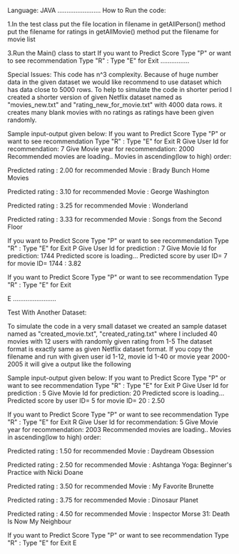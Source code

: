 
Language: JAVA
........................
How to Run the code:

1.In the test class put the file location in filename
in getAllPerson() method put the filename for ratings
in getAllMovie() method put the filename for movie list

3.Run the Main() class to start
If you want to Predict Score Type "P" or want to see recommendation Type "R" : 
Type "E" for Exit
................

Special Issues:
This code has n^3 complexity.
Because of huge number data in the given dataset we would like recommend to use dataset which has data close to 5000 rows.
To help to simulate the code in shorter period I created a shorter version of given Netflix dataset named as
"movies_new.txt" and "rating_new_for_movie.txt" with 4000 data rows.
it creates many blank movies with no ratings as ratings have been given randomly.

Sample input-output given below:
If you want to Predict Score Type "P" or want to see recommendation Type "R" : 
Type "E" for Exit
R
Give User Id for recommendation: 
7
Give Movie year for recommendation: 
2000
Recommended movies are loading..
Movies in ascending(low to high) order: 

Predicted rating : 2.00 for recommended Movie : Brady Bunch Home Movies 

Predicted rating : 3.10 for recommended Movie : George Washington 

Predicted rating : 3.25 for recommended Movie : Wonderland 

Predicted rating : 3.33 for recommended Movie : Songs from the Second Floor 

If you want to Predict Score Type "P" or want to see recommendation Type "R" : 
Type "E" for Exit
P
Give User Id for prediction : 
7
Give Movie Id for prediction: 
1744
Predicted score is loading...
Predicted score by user ID= 7 for movie ID= 1744 : 3.82 

If you want to Predict Score Type "P" or want to see recommendation Type "R" : 
Type "E" for Exit

E
........................

Test With Another Dataset:

To simulate the code in a very small dataset we created an sample dataset named as "created_movie.txt", "created_rating.txt"
where I included 40 movies with 12 users with randomly given rating from 1-5
The dataset format is exactly same as given Netflix dataset format.
If you copy the filename and run with given user id 1-12, movie id 1-40 or movie year 2000-2005 it will give a output like the following

Sample input-output given below:
If you want to Predict Score Type "P" or want to see recommendation Type "R" : 
Type "E" for Exit
P
Give User Id for prediction : 
5
Give Movie Id for prediction: 
20
Predicted score is loading...
Predicted score by user ID= 5 for movie ID= 20 : 2.50 

If you want to Predict Score Type "P" or want to see recommendation Type "R" : 
Type "E" for Exit
R
Give User Id for recommendation: 
5
Give Movie year for recommendation: 
2003
Recommended movies are loading..
Movies in ascending(low to high) order: 

Predicted rating : 1.50 for recommended Movie : Daydream Obsession 

Predicted rating : 2.50 for recommended Movie : Ashtanga Yoga: Beginner's Practice with Nicki Doane 

Predicted rating : 3.50 for recommended Movie : My Favorite Brunette 

Predicted rating : 3.75 for recommended Movie : Dinosaur Planet 

Predicted rating : 4.50 for recommended Movie : Inspector Morse 31: Death Is Now My Neighbour 

If you want to Predict Score Type "P" or want to see recommendation Type "R" : 
Type "E" for Exit
E

